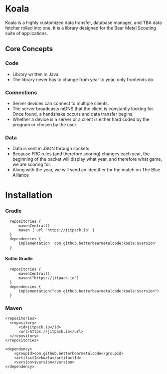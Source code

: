 # Koala
Koala is a highly customized data transfer, database manager, and TBA data fetcher rolled into one. It is a library designed for the Bear Metal Scouting suite of applications.
## Core Concepts
### Code
- Library written in Java.
- The library never has to change from year to year, only frontends do.
### Connections
- Server devices can connect to multiple clients.
- The server broadcasts mDNS that the client is constantly looking for. Once found, a handshake occurs and data transfer begins. 
- Whether a device is a server or a client is either hard coded by the program or chosen by the user.
### Data
- Data is sent in JSON through sockets
- Because FRC rules (and therefore scoring) changes each year, the beginning of the packet will display what year, and therefore what game, we are scoring for.
- Along with the year, we will send an identifier for the match on The Blue Alliance

# Installation
### Gradle

```
  repositories {
      mavenCentral()
      maven { url 'https://jitpack.io' }
  }
  dependencies {
      implementation 'com.github.betterbearmetalcode:koala:$version'
  }
```

#### Kotlin Gradle

```
  repositories {
      mavenCentral()
      maven("https://jitpack.io")
  }
  dependencies {
      implementation("com.github.betterbearmetalcode:koala:$version")
  }
```

### Maven

```
<repositories>
  <repository>
      <id>jitpack.io</id>
      <url>https://jitpack.io</url>
  </repository>
</repositories>
```
```
<dependency>
    <groupId>com.github.betterbearmetalcode</groupId>
    <artifactId>koala</artifactId>
    <version>$version</version>
</dependency>
```
